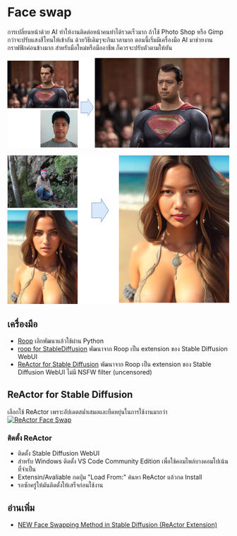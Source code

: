 # Face swap

การเปลี่ยนหน้าด้วย AI ทำให้งานติดต่อหน้าคนทำได้รวดเร็วมาก ถ้าใช้ Photo Shop หรือ Gimp กว่าจะปรับแสงสีโทนให้เข้ากัน ด้วยวิธีเดิมๆจะกินเวลามาก  ตอนนี้เริ่มมีเครื่องมือ AI มาช่วยงานกราฟฟิกค่อนข้างมาก สำหรับมือใหม่หรือมืออาชีพ ก็ควรจะปรับตัวตามให้ทัน

![Me and Superman](img/oom-super.png)

![Alt text](img/mea-super.png)

## เครื่องมือ

- [Roop](https://github.com/s0md3v/roop) เลิกพัฒนาแล้วใช้ผ่าน Python
- [roop for StableDiffusion](https://github.com/s0md3v/sd-webui-roop) พัฒนาจาก Roop เป็น extension ของ Stable Diffusion WebUI 
- [ReActor for Stable Diffusion](https://github.com/Gourieff/sd-webui-reactor)  พัฒนาจาก Roop เป็น extension ของ Stable Diffusion WebUI ไม่มี NSFW filter (uncensored)


## ReActor for Stable Diffusion

เลือกใช้ ReActor เพราะอัปเดตสม่ำเสมอและยืดหยุ่นในการใช้งานมากว่า 
[![ReActor Face Swap](https://img.youtube.com/vi/lmGs0qO3TZQ/0.jpg)](https://youtu.be/lmGs0qO3TZQ "Face Swap บน Stable Diffusion WebUI")

### ติดตั้ง ReActor
- ติดตั้ง Stable Diffusion WebUI 
- สำหรับ Windows ติดตั้ง VS Code Community Edition เพื่อใช้คอมไพล์บางคอมโปเน้นที่จำเป็น
- Extensin/Avaliable กดปุ่ม "Load From:"  ค้นหา ReActor แล้วกด Install
- รอซักครู่ให้มันติดตั้งให้เสร็จก่อนใช้งาน


## อ่านเพิ่ม

- [NEW Face Swapping Method in Stable Diffusion (ReActor Extension)](https://www.youtube.com/watch?v=JFq-JcgsAS8)